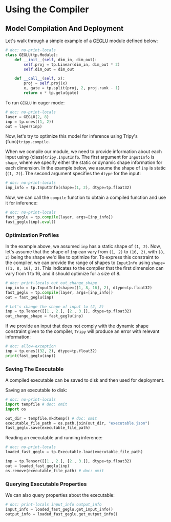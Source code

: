 # Using the Compiler



## Model Compilation And Deployment

Let's walk through a simple example of a [GEGLU](https://arxiv.org/abs/2002.05202v1) module defined below:

```py
# doc: no-print-locals
class GEGLU(tp.Module):
    def __init__(self, dim_in, dim_out):
        self.proj = tp.Linear(dim_in, dim_out * 2)
        self.dim_out = dim_out

    def __call__(self, x):
        proj = self.proj(x)
        x, gate = tp.split(proj, 2, proj.rank - 1)
        return x * tp.gelu(gate)
```

To run `GEGLU` in eager mode:

```py
# doc: no-print-locals
layer = GEGLU(2, 8)
inp = tp.ones((1, 2))
out = layer(inp)
```

Now, let's try to optimize this model for inference using Tripy's {func}`tripy.compile`.

When we compile our module, we need to provide information about each input using {class}`tripy.InputInfo`.
The first argument for `InputInfo` is `shape`, where we specify either the static or
dynamic shape information for each dimension. In the example below, we assume the
shape of `inp` is static (`(1, 2)`). The second argument specifies the `dtype` for the input:

```py
# doc: no-print-locals
inp_info = tp.InputInfo(shape=(1, 2), dtype=tp.float32)
```
Now, we can call the `compile` function to obtain a compiled function and use it for inference:

```py
# doc: no-print-locals
fast_geglu = tp.compile(layer, args=[inp_info])
fast_geglu(inp).eval()
```

### Optimization Profiles

In the example above, we assumed `inp` has a static shape of `(1, 2)`.
Now, let's assume that the shape of `inp` can vary from `(1, 2)` to `(16, 2)`, with `(8, 2)`
being the shape we'd like to optimize for. To express this constraint to the compiler,
we can provide the range of shapes to `InputInfo` using `shape=([1, 8, 16], 2)`.
This indicates to the compiler that the first dimension can vary from 1 to 16,
and it should optimize for a size of 8.

```py
# doc: print-locals out out_change_shape
inp_info = tp.InputInfo(shape=([1, 8, 16], 2), dtype=tp.float32)
fast_geglu = tp.compile(layer, args=[inp_info])
out = fast_geglu(inp)

# Let's change the shape of input to (2, 2)
inp = tp.Tensor([[1., 2.], [2., 3.]], dtype=tp.float32)
out_change_shape = fast_geglu(inp)
```

If we provide an input that does not comply with the dynamic shape constraint
given to the compiler, `Tripy` will produce an error with relevant information:

<!-- Tripy: TEST: IGNORE Start -->
```py
# doc: allow-exception
inp = tp.ones((32, 2), dtype=tp.float32)
print(fast_geglu(inp))
```
<!-- Tripy: TEST: IGNORE End -->

### Saving The Executable

A compiled executable can be saved to disk and then used for deployment.

Saving an executable to disk:

```py
# doc: no-print-locals
import tempfile # doc: omit
import os

out_dir = tempfile.mkdtemp() # doc: omit
executable_file_path = os.path.join(out_dir, "executable.json")
fast_geglu.save(executable_file_path)
```

Reading an executable and running inference:

```py
# doc: no-print-locals
loaded_fast_geglu = tp.Executable.load(executable_file_path)

inp = tp.Tensor([[1., 2.], [2., 3.]], dtype=tp.float32)
out = loaded_fast_geglu(inp)
os.remove(executable_file_path) # doc: omit
```

### Querying Executable Properties

We can also query properties about the executable:

```py
# doc: print-locals input_info output_info
input_info = loaded_fast_geglu.get_input_info()
output_info = loaded_fast_geglu.get_output_info()
```
